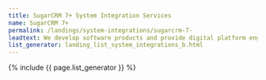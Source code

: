 ```yaml
---
title: SugarCRM 7+ System Integration Services
name: SugarCRM 7+
permalink: /landings/system-integrations/sugarcrm-7-
leadtext: We develop software products and provide digital platform engineering services in across Australia, New Zeland and Asia
list_generator: landing_list_system_integrations_b.html
---
```

{% include {{ page.list_generator }} %}